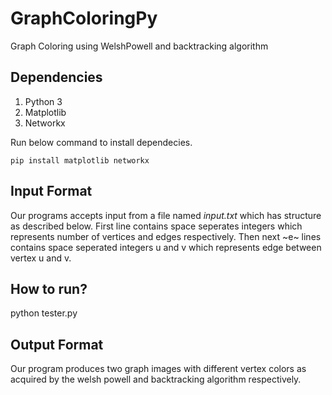 # GraphColoringPy

Graph Coloring using WelshPowell and backtracking algorithm

## Dependencies
1) Python 3
2) Matplotlib
3) Networkx

Run below command to install dependecies.
```
pip install matplotlib networkx
```

## Input Format
Our programs accepts input from a file named *input.txt* which has structure as described below.
First line contains space seperates integers which represents number of vertices and edges respectively.
Then next ~e~ lines contains space seperated integers u and v which represents edge between vertex u and v.

## How to run?
python tester.py 

## Output Format
Our program produces two graph images with different vertex colors as acquired by the welsh powell and backtracking algorithm respectively.

